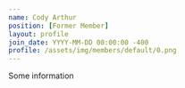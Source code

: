 ```yaml
---
name: Cody Arthur
position: [Former Member]
layout: profile
join_date: YYYY-MM-DD 00:00:00 -400
profile: /assets/img/members/default/0.png
---
```

Some information